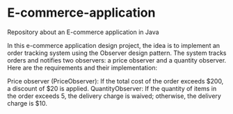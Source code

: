 # E-commerce-application
Repository about an E-commerce application in Java

In this e-commerce application design project, the idea is to implement an order tracking system using the Observer design pattern. The system tracks orders and notifies two observers: a price observer and a quantity observer. Here are the requirements and their implementation:

Price observer (PriceObserver): If the total cost of the order exceeds $200, a discount of $20 is applied.
QuantityObserver: If the quantity of items in the order exceeds 5, the delivery charge is waived; otherwise, the delivery charge is $10.


